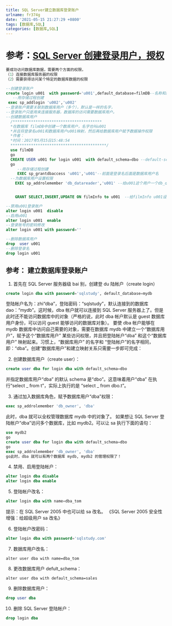 ```yaml
---
title: SQL Server建立数据库登录账户
urlname: fr374g
date: '2021-05-15 21:27:29 +0800'
tags: [数据库,SQL]
categories: [数据库,SQL]
---
```


# 参考：[SQL Server 创建登录用户，授权](https://blog.csdn.net/u012997311/article/details/72630321)

```sql
要成功访问数据库数据，需要两个方面的权限，
（1）连接数据库服务器的权限
（2）需要获得访问某个特定的数据库数据的权限

--创建登录账户
create login u001  with password='u001',default_database=filmDB--名称和默认数据库不加引号
   --用存储过程创建
 exec sp_addlogin 'u002','u002'
--登录账户需要关联到数据库用户（多个），默认是一样的名字，
--登录账户只是用来连接服务器，数据库的访问需要数据库用户。
--创建数据库用户
  /***************************************
  *在数据库 filmDB中创建一个数库用户，名字也叫u001
  *并且将登录名u001和数据库用户u001映射，然后再给数据库用户赋予数据操作权限
  *作者：
  *时间：2017年5月15日15:48:54
  ******************************************/
  use filmDB
  go
  CREATE USER u001 for login u001  with default_schema=dbo --default-schema可以不加
  go
	 --用存储过程创建
	 EXEC sp_grantdbaccess 'u001','u001'--前面是登录名后面是数据库用户名
  --为数据库用户设置权限
    EXEC sp_addrolemember 'db_datareader','u001' --给u001这个用户一个db_datareader角色


	GRANT SELECT,INSERT,UPDATE ON filmInfo to u001  --给filmInfo u001设置权限

--禁用u001登录账户
alter login u001  disable
--启用u001
alter login u001  enable
--登录账号的密码修改
alter login u001 with password=''

--删除数据库用户
drop  user u001
--删除登录名
drop login u001
```

## 参考： 建立数据库登录账户

1. 首先在 SQL Server 服务器级 bai 别，创建登 du 陆帐户（create login）

```sql
create login dba with password='sqlstudy', default_database=mydb
```

登陆帐户名为：zhi“dba”，登陆密码：“sqlstudy”，默认连接到的数据库 dao：“mydb”。这时候，dba 帐户就可以连接到 SQL Server 服务器上了。但是此时还不能访问数据库中的对象（严格的说，此时 dba 帐户默认是 guest 数据库用户身份，可以访问 guest 能够访问的数据库对象）。
要使 dba 帐户能够在 mydb 数据库中访问自己需要的对象，需要在数据库 mydb 中建立一个“数据库用户”，赋予这个“数据库用户” 某些访问权限，并且把登陆帐户“dba” 和这个“数据库用户” 映射起来。习惯上，“数据库用户” 的名字和 “登陆帐户”的名字相同，即：“dba”。创建“数据库用户”和建立映射关系只需要一步即可完成：

2. 创建数据库用户（create user）：

```sql
create user dba for login dba with default_schema=dbo
```

并指定数据库用户“dba” 的默认 schema 是“dbo”。这意味着用户“dba” 在执行“select _ from t”，实际上执行的是 “select _ from dbo.t”。

3. 通过加入数据库角色，赋予数据库用户“dba”权限：

```sql
exec sp_addrolemember 'db_owner', 'dba'
```

此时，dba 就可以全权管理数据库 mydb 中的对象了。
如果想让 SQL Server 登陆帐户“dba”访问多个数据库，比如 mydb2。可以让 sa 执行下面的语句：

```sql
use mydb2
go
create user dba for login dba with default_schema=dbo
go
exec sp_addrolemember 'db_owner', 'dba'
go此时，dba 就可以有两个数据库 mydb, mydb2 的管理权限了！
```

4. 禁用、启用登陆帐户：

```sql
alter login dba disable
alter login dba enable
```

5. 登陆帐户改名：

```sql
alter login dba with name=dba_tom
```

提示：在 SQL Server 2005 中也可以给 sa 改名。 《SQL Server 2005 安全性增强：给超级用户 sa 改名》

6. 登陆帐户改密码：

```sql
alter login dba with password='sqlstudy.com'
```

7. 数据库用户改名：

```mssql
alter user dba with name=dba_tom
```

8. 更改数据库用户 defult_schema：

```sqlite
alter user dba with default_schema=sales
```

9. 删除数据库用户：

```sql
drop user dba
```

10. 删除 SQL Server 登陆帐户：

```sql
drop login dba
```
